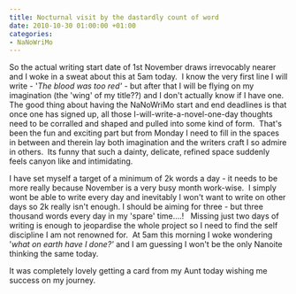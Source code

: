 ```yaml
---
title: Nocturnal visit by the dastardly count of word
date: 2010-10-30 01:00:00 +01:00
categories:
- NaNoWriMo
---
```


So the actual writing start date of 1st November draws irrevocably nearer and I woke in a sweat about this at 5am today.  I know the very first line I will write - '_The blood was too red'_ - but after that I will be flying on my imagination (the 'wing' of my title??) and I don't actually know if I have one. The good thing about having the NaNoWriMo start and end deadlines is that once one has signed up, all those I-will-write-a-novel-one-day thoughts need to be corralled and shaped and pulled into some kind of form.  That's been the fun and exciting part but from Monday I need to fill in the spaces in between and therein lay both imagination and the writers craft I so admire in others.  Its funny that such a dainty, delicate, refined space suddenly feels canyon like and intimidating.

I have set myself a target of a minimum of 2k words a day - it needs to be more really because November is a very busy month work-wise.  I simply wont be able to write every day and inevitably I won't want to write on other days so 2k really isn't enough. I should be aiming for three - but three thousand words every day in my 'spare' time....!   Missing just two days of writing is enough to jeopardise the whole project so I need to find the self discipline I am not renowned for.  At 5am this morning I woke wondering '_what on earth have I done?'_ and I am guessing I won't be the only Nanoite thinking the same today.

It was completely lovely getting a card from my Aunt today wishing me success on my journey.
